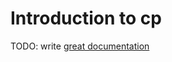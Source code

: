 # Introduction to cp

TODO: write [great documentation](http://jacobian.org/writing/what-to-write/)
